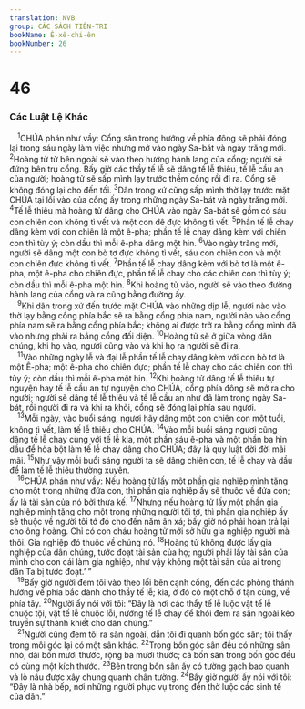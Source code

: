 ```yaml
---
translation: NVB
group: CÁC SÁCH TIÊN-TRI
bookName: Ê-xê-chi-ên 
bookNumber: 26
---
```


<div class="title"><h1>46</h1><h3>Các Luật Lệ Khác </h3></div>
<span class="verse exe_46_1"> <sup>1</sup>CHÚA phán như vầy: Cổng sân trong hướng về phía đông sẽ phải đóng lại trong sáu ngày làm việc nhưng mở vào ngày Sa-bát và ngày trăng mới. </span>
<span class="verse exe_46_2"><sup>2</sup>Hoàng tử từ bên ngoài sẽ vào theo hướng hành lang của cổng; người sẽ đứng bên trụ cổng. Bấy giờ các thầy tế lễ sẽ dâng tế lễ thiêu, tế lễ cầu an của người; hoàng tử sẽ sấp mình lạy trước thềm cổng rồi đi ra. Cổng sẽ không đóng lại cho đến tối. </span>
<span class="verse exe_46_3"><sup>3</sup>Dân trong xứ cũng sấp mình thờ lạy trước mặt CHÚA tại lối vào của cổng ấy trong những ngày Sa-bát và ngày trăng mới. </span>
<span class="verse exe_46_4"><sup>4</sup>Tế lễ thiêu mà hoàng tử dâng cho CHÚA vào ngày Sa-bát sẽ gồm có sáu con chiên con không tì vết và một con dê đực không tì vết. </span>
<span class="verse exe_46_5"><sup>5</sup>Phần tế lễ chay dâng kèm với con chiên là một ê-pha; phần tế lễ chay dâng kèm với chiên con thì tùy ý; còn dầu thì mỗi ê-pha dâng một hin. </span>
<span class="verse exe_46_6"><sup>6</sup>Vào ngày trăng mới, người sẽ dâng một con bò tơ đực không tì vết, sáu con chiên con và một con chiên đực không tì vết. </span>
<span class="verse exe_46_7"><sup>7</sup>Phần tế lễ chay dâng kèm với bò tơ là một ê-pha, một ê-pha cho chiên đực, phần tế lễ chay cho các chiên con thì tùy ý; còn dầu thì mỗi ê-pha một hin. </span>
<span class="verse exe_46_8"><sup>8</sup>Khi hoàng tử vào, người sẽ vào theo đường hành lang của cổng và ra cũng bằng đường ấy. <br/></span>
<span class="verse exe_46_9"> <sup>9</sup>Khi dân trong xứ đến trước mặt CHÚA vào những dịp lễ, người nào vào thờ lạy bằng cổng phía bắc sẽ ra bằng cổng phía nam, người nào vào cổng phía nam sẽ ra bằng cổng phía bắc; không ai được trở ra bằng cổng mình đã vào nhưng phải ra bằng cổng đối diện. </span>
<span class="verse exe_46_10"><sup>10</sup>Hoàng tử sẽ ở giữa vòng dân chúng, khi họ vào, người cũng vào và khi họ ra người sẽ đi ra. <br/></span>
<span class="verse exe_46_11"> <sup>11</sup>Vào những ngày lễ và đại lễ phần tế lễ chay dâng kèm với con bò tơ là một Ê-pha; một ê-pha cho chiên đực; phần tế lễ chay cho các chiên con thì tùy ý; còn dầu thì mỗi ê-pha một hin. </span>
<span class="verse exe_46_12"><sup>12</sup>Khi hoàng tử dâng tế lễ thiêu tự nguyện hay tế lễ cầu an tự nguyện cho CHÚA, cổng phía đông sẽ mở ra cho người; người sẽ dâng tế lễ thiêu và tế lễ cầu an như đã làm trong ngày Sa-bát, rồi người đi ra và khi ra khỏi, cổng sẽ đóng lại phía sau người. <br/></span>
<span class="verse exe_46_13"> <sup>13</sup>Mỗi ngày, vào buổi sáng, ngươi hãy dâng một con chiên con một tuổi, không tì vết, làm tế lễ thiêu cho CHÚA. </span>
<span class="verse exe_46_14"><sup>14</sup>Vào mỗi buổi sáng ngươi cũng dâng tế lễ chay cùng với tế lễ kia, một phần sáu ê-pha và một phần ba hin dầu để hòa bột làm tế lễ chay dâng cho CHÚA; đây là quy luật đời đời mãi mãi. </span>
<span class="verse exe_46_15"><sup>15</sup>Như vậy mỗi buổi sáng người ta sẽ dâng chiên con, tế lễ chay và dầu để làm tế lễ thiêu thường xuyên. <br/></span>
<span class="verse exe_46_16"> <sup>16</sup>CHÚA phán như vầy: Nếu hoàng tử lấy một phần gia nghiệp mình tặng cho một trong những đứa con, thì phần gia nghiệp ấy sẽ thuộc về đứa con; ấy là tài sản của nó bởi thừa kế. </span>
<span class="verse exe_46_17"><sup>17</sup>Nhưng nếu hoàng tử lấy một phần gia nghiệp mình tặng cho một trong những người tôi tớ, thì phần gia nghiệp ấy sẽ thuộc về người tôi tớ đó cho đến năm ân xá; bấy giờ nó phải hoàn trả lại cho ông hoàng. Chỉ có con cháu hoàng tử mới sở hữu gia nghiệp người mà thôi. Gia nghiệp đó thuộc về chúng nó. </span>
<span class="verse exe_46_18"><sup>18</sup>Hoàng tử không được lấy gia nghiệp của dân chúng, tước đoạt tài sản của họ; người phải lấy tài sản của mình cho con cái làm gia nghiệp, như vậy không một tài sản của ai trong dân Ta bị tước đoạt.’ ” <br/></span>
<span class="verse exe_46_19"> <sup>19</sup>Bấy giờ người đem tôi vào theo lối bên cạnh cổng, đến các phòng thánh hướng về phía bắc dành cho thầy tế lễ; kìa, ở đó có một chỗ ở tận cùng, về phía tây. </span>
<span class="verse exe_46_20"><sup>20</sup>Người ấy nói với tôi: “Đây là nơi các thầy tế lễ luộc vật tế lễ chuộc tội, vật tế lễ chuộc lỗi, nướng tế lễ chay để khỏi đem ra sân ngoài kẻo truyền sự thánh khiết cho dân chúng.” <br/></span>
<span class="verse exe_46_21"> <sup>21</sup>Người cũng đem tôi ra sân ngoài, dẫn tôi đi quanh bốn góc sân; tôi thấy trong mỗi góc lại có một sân khác. </span>
<span class="verse exe_46_22"><sup>22</sup>Trong bốn góc sân đều có những sân nhỏ, dài bốn mươi thước, rộng ba mươi thước; cả bốn sân trong bốn góc đều có cùng một kích thước. </span>
<span class="verse exe_46_23"><sup>23</sup>Bên trong bốn sân ấy có tường gạch bao quanh và lò nấu được xây chung quanh chân tường. </span>
<span class="verse exe_46_24"><sup>24</sup>Bấy giờ người ấy nói với tôi: “Đây là nhà bếp, nơi những người phục vụ trong đền thờ luộc các sinh tế của dân.” <br/></span>
